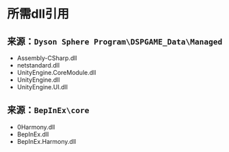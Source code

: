 # 所需dll引用

## 来源：`Dyson Sphere Program\DSPGAME_Data\Managed`
* Assembly-CSharp.dll
* netstandard.dll
* UnityEngine.CoreModule.dll
* UnityEngine.dll
* UnityEngine.UI.dll

## 来源：`BepInEx\core`
* 0Harmony.dll
* BepInEx.dll
* BepInEx.Harmony.dll